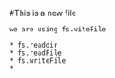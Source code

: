 #This is a new file

    we are using fs.witeFile

    * fs.readdir
    * fs.readFile
    * fs.writeFile
    *